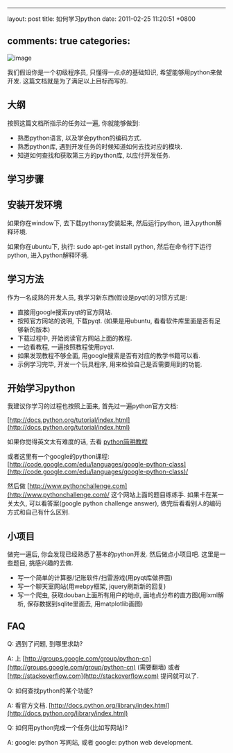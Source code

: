 
---
layout: post
title: 如何学习python
date: 2011-02-25 11:20:51 +0800

comments: true
categories: 
---

![image](http://images.amazon.com/images/P/0596002815.01.LZZZZZZZ.jpg)

我们假设你是一个初级程序员, 只懂得一点点的基础知识,
希望能够用python来做开发. 这篇文档就是为了满足以上目标而写的.

大纲
------------------------------

按照这篇文档所指示的任务过一遍, 你就能够做到:

-   熟悉python语言, 以及学会python的编码方式.
-   熟悉python库, 遇到开发任务的时候知道如何去找对应的模块.
-   知道如何查找和获取第三方的python库, 以应付开发任务.

学习步骤
------------------------------

安装开发环境
------------

如果你在window下, 去下载pythonxy安装起来, 然后运行python,
进入python解释环境.

如果你在ubuntu下, 执行: sudo apt-get install python,
然后在命令行下运行python, 进入python解释环境.

学习方法
--------

作为一名成熟的开发人员, 我学习新东西(假设是pyqt)的习惯方式是:

-   直接用google搜索pyqt的官方网站.
-   按照官方网站的说明, 下载pyqt. (如果是用ubuntu,
    看看软件库里面是否有足够新的版本)
-   下载过程中, 开始阅读官方网站上面的教程.
-   一边看教程, 一遍按照教程使用pyqt.
-   如果发现教程不够全面, 用google搜索是否有对应的教学书籍可以看.
-   示例学习完毕, 开发一个玩具程序, 用来检验自己是否需要用到的功能.

开始学习python
--------------

我建议你学习的过程也按照上面来, 首先过一遍python官方文档:

[http://docs.python.org/tutorial/index.html](http://docs.python.org/tutorial/index.html)

如果你觉得英文太有难度的话, 去看
[python简明教程](http://sebug.net/paper/python/)

或者这里有一个google的python课程:
[http://code.google.com/edu/languages/google-python-class](http://code.google.com/edu/languages/google-python-class)/

然后做 [http://www.pythonchallenge.com](http://www.pythonchallenge.com)/
这个网站上面的题目练练手. 如果卡在某一关太久, 可以看答案(google python
challenge answer), 做完后看看别人的编码方式和自己有什么区别.

小项目
------

做完一遍后, 你会发现已经熟悉了基本的python开发. 然后做点小项目吧.
这里是一些题目, 挑感兴趣的去做.

-   写一个简单的计算器/记账软件/扫雷游戏(用pyqt库做界面)
-   写一个聊天室网站(用webpy框架, jquery刷新新的回复)
-   写一个爬虫, 获取douban上面所有用户的地点,
    画地点分布的直方图(用lxml解析, 保存数据到sqlite里面去,
    用matplotlib画图)

FAQ
---

Q: 遇到了问题, 到哪里求助?

A: 上
[http://groups.google.com/group/python-cn](http://groups.google.com/group/python-cn)
(需要翻墙) 或者 [http://stackoverflow.com](http://stackoverflow.com)
提问就可以了.

Q: 如何查找python的某个功能?

A: 看官方文档.
[http://docs.python.org/library/index.html](http://docs.python.org/library/index.html)

Q: 如何用python完成一个任务(比如写网站)?

A: google: python 写网站, 或者 google: python web development.
